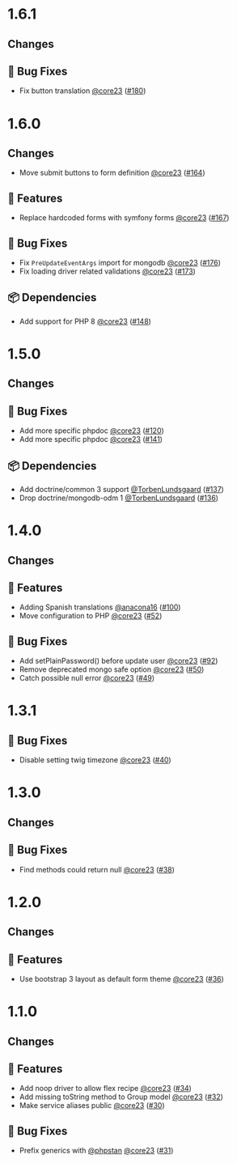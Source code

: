 # 1.6.1

## Changes

## 🐛 Bug Fixes

- Fix button translation [@core23] ([#180])

# 1.6.0

## Changes

- Move submit buttons to form definition [@core23] ([#164])

## 🚀 Features

- Replace hardcoded forms with symfony forms [@core23] ([#167])

## 🐛 Bug Fixes

- Fix `PreUpdateEventArgs` import for mongodb [@core23] ([#176])
- Fix loading driver related validations [@core23] ([#173])

## 📦 Dependencies

- Add support for PHP 8 [@core23] ([#148])

# 1.5.0

## Changes

## 🐛 Bug Fixes

- Add more specific phpdoc [@core23] ([#120])
- Add more specific phpdoc [@core23] ([#141])

## 📦 Dependencies

- Add doctrine/common 3 support [@TorbenLundsgaard] ([#137])
- Drop doctrine/mongodb-odm 1 [@TorbenLundsgaard] ([#136])

# 1.4.0

## Changes

## 🚀 Features

- Adding Spanish translations [@anacona16] ([#100])
- Move configuration to PHP [@core23] ([#52])

## 🐛 Bug Fixes

- Add setPlainPassword() before update user [@core23] ([#92])
- Remove deprecated mongo safe option [@core23] ([#50])
- Catch possible null error [@core23] ([#49])

# 1.3.1

## 🐛 Bug Fixes

- Disable setting twig timezone [@core23] ([#40])

# 1.3.0

## Changes

## 🐛 Bug Fixes

- Find methods could return null [@core23] ([#38])

# 1.2.0

## Changes

## 🚀 Features

- Use bootstrap 3 layout as default form theme [@core23] ([#36])

# 1.1.0

## Changes

## 🚀 Features

- Add noop driver to allow flex recipe [@core23] ([#34])
- Add missing toString method to Group model [@core23] ([#32])
- Make service aliases public [@core23] ([#30])

## 🐛 Bug Fixes

- Prefix generics with [@phpstan] [@core23] ([#31])

[#141]: https://github.com/Nucleos/NucleosUserBundle/pull/141
[#137]: https://github.com/Nucleos/NucleosUserBundle/pull/137
[#136]: https://github.com/Nucleos/NucleosUserBundle/pull/136
[#120]: https://github.com/Nucleos/NucleosUserBundle/pull/120
[#100]: https://github.com/Nucleos/NucleosUserBundle/pull/100
[#92]: https://github.com/Nucleos/NucleosUserBundle/pull/92
[#52]: https://github.com/Nucleos/NucleosUserBundle/pull/52
[#50]: https://github.com/Nucleos/NucleosUserBundle/pull/50
[#49]: https://github.com/Nucleos/NucleosUserBundle/pull/49
[#40]: https://github.com/Nucleos/NucleosUserBundle/pull/40
[#38]: https://github.com/Nucleos/NucleosUserBundle/pull/38
[#36]: https://github.com/Nucleos/NucleosUserBundle/pull/36
[#34]: https://github.com/Nucleos/NucleosUserBundle/pull/34
[#32]: https://github.com/Nucleos/NucleosUserBundle/pull/32
[#31]: https://github.com/Nucleos/NucleosUserBundle/pull/31
[#30]: https://github.com/Nucleos/NucleosUserBundle/pull/30
[@phpstan]: https://github.com/phpstan
[@core23]: https://github.com/core23
[@anacona16]: https://github.com/anacona16
[@TorbenLundsgaard]: https://github.com/TorbenLundsgaard
[#176]: https://github.com/Nucleos/NucleosUserBundle/pull/176
[#173]: https://github.com/Nucleos/NucleosUserBundle/pull/173
[#167]: https://github.com/Nucleos/NucleosUserBundle/pull/167
[#164]: https://github.com/Nucleos/NucleosUserBundle/pull/164
[#148]: https://github.com/Nucleos/NucleosUserBundle/pull/148
[#180]: https://github.com/Nucleos/NucleosUserBundle/pull/180
